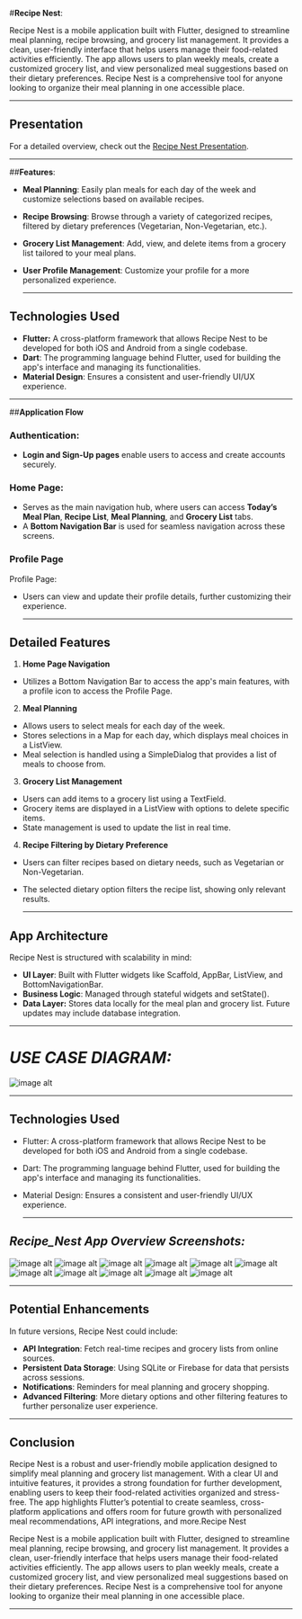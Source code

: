 #**Recipe Nest**:

Recipe Nest is a mobile application built with Flutter, designed to streamline meal planning, recipe browsing, and grocery list management. It provides a clean, user-friendly interface that helps users manage their food-related activities efficiently. The app allows users to plan weekly meals, create a customized grocery list, and view personalized meal suggestions based on their dietary preferences. Recipe Nest is a comprehensive tool for anyone looking to organize their meal planning in one accessible place.

---
## Presentation
For a detailed overview, check out the [Recipe Nest Presentation]([https://your-permalink-here](https://github.com/Harika-Gavini/mad_project1/blob/9d1fbfd4594e5fb6ad580388734fab4d0e66d472/RECIPE_NEST_finalppt*.pptx)).


----

##**Features**:

- **Meal Planning**: Easily plan meals for each day of the week and customize selections based on available recipes.
- **Recipe Browsing**: Browse through a variety of categorized recipes, filtered by dietary preferences (Vegetarian, Non-Vegetarian, etc.).
- **Grocery List Management**: Add, view, and delete items from a grocery list tailored to your meal plans.
- **User Profile Management**: Customize your profile for a more personalized experience.

  ---

## **Technologies Used**

- **Flutter:** A cross-platform framework that allows Recipe Nest to be developed for both iOS and Android from a single codebase.
- **Dart**: The programming language behind Flutter, used for building the app's interface and managing its functionalities.
- **Material Design**: Ensures a consistent and user-friendly UI/UX experience.

---

##**Application Flow**

### **Authentication:**
- **Login and Sign-Up pages** enable users to access and create accounts securely.

### **Home Page:**

- Serves as the main navigation hub, where users can access **Today’s Meal Plan**, **Recipe List**, **Meal Planning**, and **Grocery List** tabs.
- A **Bottom Navigation Bar** is used for seamless navigation across these screens.

### **Profile Page**
Profile Page:
- Users can view and update their profile details, further customizing their experience.

  ---
  
## **Detailed Features**

1. **Home Page Navigation**
- Utilizes a Bottom Navigation Bar to access the app's main features, with a profile icon to access the Profile Page.
  
2.  **Meal Planning**
- Allows users to select meals for each day of the week.
- Stores selections in a Map for each day, which displays meal choices in a ListView.
- Meal selection is handled using a SimpleDialog that provides a list of meals to choose from.
  
3. **Grocery List Management**
- Users can add items to a grocery list using a TextField.
- Grocery items are displayed in a ListView with options to delete specific items.
- State management is used to update the list in real time.
  
4. **Recipe Filtering by Dietary Preference**
- Users can filter recipes based on dietary needs, such as Vegetarian or Non-Vegetarian.
- The selected dietary option filters the recipe list, showing only relevant results.

  ---
  
## **App Architecture**

Recipe Nest is structured with scalability in mind:

- **UI Layer**: Built with Flutter widgets like Scaffold, AppBar, ListView, and BottomNavigationBar.
- **Business Logic**: Managed through stateful widgets and setState().
- **Data Layer:** Stores data locally for the meal plan and grocery list. Future updates may include database integration.

---

# *USE CASE DIAGRAM:* 
![image alt](https://github.com/Harika-Gavini/mad_project1/blob/7e01bbf8b385cf6be474afdda481d5f5cf6b9d00/WhatsApp%20Image%202024-10-27%20at%2006.50.32.jpeg)

---

## **Technologies Used**

- Flutter: A cross-platform framework that allows Recipe Nest to be developed for both iOS and Android from a single codebase.

- Dart: The programming language behind Flutter, used for building the app's interface and managing its functionalities.

- Material Design: Ensures a consistent and user-friendly UI/UX experience.

  ---
  

## *Recipe_Nest App Overview Screenshots:*

![image alt](https://github.com/Harika-Gavini/mad_project1/blob/7e01bbf8b385cf6be474afdda481d5f5cf6b9d00/WhatsApp%20Image%202024-10-27%20at%2008.24.48.jpeg)
![image alt](https://github.com/Harika-Gavini/mad_project1/blob/7e01bbf8b385cf6be474afdda481d5f5cf6b9d00/WhatsApp%20Image%202024-10-27%20at%2008.24.49%20(1).jpeg)
![image alt](https://github.com/Harika-Gavini/mad_project1/blob/7e01bbf8b385cf6be474afdda481d5f5cf6b9d00/WhatsApp%20Image%202024-10-27%20at%2008.24.49.jpeg)
![image alt](https://github.com/Harika-Gavini/mad_project1/blob/7e01bbf8b385cf6be474afdda481d5f5cf6b9d00/WhatsApp%20Image%202024-10-27%20at%2008.24.50%20(1).jpeg)
![image alt](https://github.com/Harika-Gavini/mad_project1/blob/7e01bbf8b385cf6be474afdda481d5f5cf6b9d00/WhatsApp%20Image%202024-10-27%20at%2008.24.50.jpeg)
![image alt](https://github.com/Harika-Gavini/mad_project1/blob/7e01bbf8b385cf6be474afdda481d5f5cf6b9d00/WhatsApp%20Image%202024-10-27%20at%2008.24.51%20(1).jpeg)
![image alt](https://github.com/Harika-Gavini/mad_project1/blob/7e01bbf8b385cf6be474afdda481d5f5cf6b9d00/WhatsApp%20Image%202024-10-27%20at%2008.24.51.jpeg)
![image alt](https://github.com/Harika-Gavini/mad_project1/blob/7e01bbf8b385cf6be474afdda481d5f5cf6b9d00/WhatsApp%20Image%202024-10-27%20at%2008.24.52%20(1).jpeg)
![image alt](https://github.com/Harika-Gavini/mad_project1/blob/7e01bbf8b385cf6be474afdda481d5f5cf6b9d00/WhatsApp%20Image%202024-10-27%20at%2008.24.52.jpeg)
![image alt](https://github.com/Harika-Gavini/mad_project1/blob/7e01bbf8b385cf6be474afdda481d5f5cf6b9d00/WhatsApp%20Image%202024-10-27%20at%2008.24.53%20(1).jpeg)
![image alt](https://github.com/Harika-Gavini/mad_project1/blob/7e01bbf8b385cf6be474afdda481d5f5cf6b9d00/WhatsApp%20Image%202024-10-27%20at%2008.24.53.jpeg)

----

## **Potential Enhancements**

In future versions, Recipe Nest could include:

- **API Integration**: Fetch real-time recipes and grocery lists from online sources.
- **Persistent Data Storage**: Using SQLite or Firebase for data that persists across sessions.
- **Notifications**: Reminders for meal planning and grocery shopping.
- **Advanced Filtering**: More dietary options and other filtering features to further personalize user experience.

---

## **Conclusion**

Recipe Nest is a robust and user-friendly mobile application designed to simplify meal planning and grocery list management. With a clear UI and intuitive features, it provides a strong foundation for further development, enabling users to keep their food-related activities organized and stress-free. The app highlights Flutter’s potential to create seamless, cross-platform applications and offers room for future growth with personalized meal recommendations, API integrations, and more.Recipe Nest

Recipe Nest is a mobile application built with Flutter, designed to streamline meal planning, recipe browsing, and grocery list management. It provides a clean, user-friendly interface that helps users manage their food-related activities efficiently. The app allows users to plan weekly meals, create a customized grocery list, and view personalized meal suggestions based on their dietary preferences. Recipe Nest is a comprehensive tool for anyone looking to organize their meal planning in one accessible place.

---



